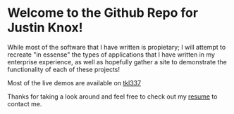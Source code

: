 # Welcome to the Github Repo for Justin Knox! 

While most of the software that I have written is propietary; I will attempt to recreate "in essense" the types of applications that I have written in my enterprise experience, as well as hopefully gather a site to demonstrate the functionality of each of these projects! 

Most of the live demos are available on [tkl337](https://www.tkl337.net)

Thanks for taking a look around and feel free to check out my [resume](https://www.tkl337.net) to contact me.
